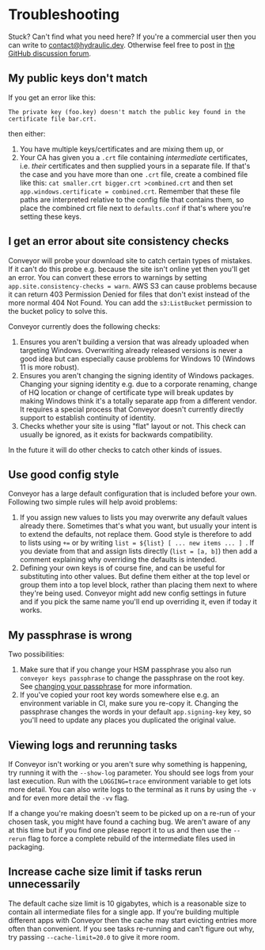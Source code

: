# Troubleshooting

Stuck? Can't find what you need here? If you're a commercial user then you can write to [contact@hydraulic.dev](mailto:contact@hydraulic.dev). Otherwise feel free to post in [the GitHub discussion forum](https://github.com/hydraulic-software/conveyor/discussions).

## My public keys don't match

If you get an error like this:

```
The private key (foo.key) doesn't match the public key found in the certificate file bar.crt.
```

then either:

1. You have multiple keys/certificates and are mixing them up, or
2. Your CA has given you a `.crt` file containing _intermediate_ certificates, i.e. _their_ certificates and then supplied yours in a 
   separate file. If that's the case and you have more than one `.crt` file, create a combined file like this: 
   `cat smaller.crt bigger.crt >combined.crt` and then set `app.windows.certificate = combined.crt`. Remember that these file paths
   are interpreted relative to the config file that contains them, so place the combined crt file next to `defaults.conf` if that's where
   you're setting these keys.

## I get an error about site consistency checks

Conveyor will probe your download site to catch certain types of mistakes. If it can't do this probe e.g. because the site isn't online yet then you'll get an error. You can convert these errors to warnings by setting `app.site.consistency-checks = warn`. AWS S3 can cause problems because it can return 403 Permission Denied for files that don't exist instead of the more normal 404 Not Found. You can add the `s3:ListBucket` permission to the bucket policy to solve this.

Conveyor currently does the following checks:

1. Ensures you aren't building a version that was already uploaded when targeting Windows. Overwriting already released versions is never a good idea but can especially cause problems for Windows 10 (Windows 11 is more robust).
2. Ensures you aren't changing the signing identity of Windows packages. Changing your signing identity e.g. due to a corporate renaming, change of HQ location or change of certificate type will break updates by making Windows think it's a totally separate app from a different vendor. It requires a special process that Conveyor doesn't currently directly support to establish continuity of identity.
3. Checks whether your site is using "flat" layout or not. This check can usually be ignored, as it exists for backwards compatibility.

In the future it will do other checks to catch other kinds of issues.

## Use good config style

Conveyor has a large default configuration that is included before your own. Following two simple rules will help avoid problems:

1. If you assign new values to lists you may overwrite any default values already there. Sometimes that's what you want, but usually your intent is to extend the defaults, not replace them. Good style is therefore to add to lists using `+=` or by writing `list = ${list} [ ... new items ... ] `. If you deviate from that and assign lists directly (`list = [a, b]`) then add a comment explaining why overriding the defaults is intended.
2. Defining your own keys is of course fine, and can be useful for substituting into other values. But define them either at the top level or group them into a top level block, rather than placing them next to where they're being used. Conveyor might add new config settings in future and if you pick the same name you'll end up overriding it, even if today it works.

## My passphrase is wrong

Two possibilities:

1. Make sure that if you change your HSM passphrase you also run `conveyor keys passphrase` to change the passphrase on the root key. See [changing your passphrase](../configs/keys-and-certificates.md#passphrases) for more information.
2. If you've copied your root key words somewhere else e.g. an environment variable in CI, make sure you re-copy it. Changing the passphrase changes the words in your default `app.signing-key` key, so you'll need to update any places you duplicated the original value. 

## Viewing logs and rerunning tasks

If Conveyor isn't working or you aren't sure why something is happening, try running it with the `--show-log` parameter. You should see logs from your last execution. Run with the `LOGGING=trace` environment variable to get lots more detail. You can also write logs to the terminal as it runs by using the `-v` and for even more detail the `-vv` flag.

If a change you're making doesn't seem to be picked up on a re-run of your chosen task, you might have found a caching bug. We aren't aware of any at this time but if you find one please report it to us and then use the `--rerun` flag to force a complete rebuild of the intermediate files used in packaging.

## Increase cache size limit if tasks rerun unnecessarily

The default cache size limit is 10 gigabytes, which is a reasonable size to contain all intermediate files for a single app. If you're building multiple different apps with Conveyor then the cache may start evicting entries more often than convenient. If you see tasks re-running and can't figure out why, try passing `--cache-limit=20.0` to give it more room.
